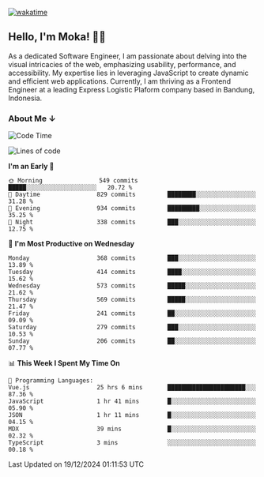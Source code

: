 [![wakatime](https://wakatime.com/badge/user/af9abd23-dba3-4dbe-973c-b045a9417a55.svg?style=social)](https://wakatime.com/@af9abd23-dba3-4dbe-973c-b045a9417a55)
## Hello, I'm Moka! 👋🏼


As a dedicated Software Engineer, I am passionate about delving into the visual intricacies of the web, emphasizing usability, performance, and accessibility. My expertise lies in leveraging JavaScript to create dynamic and efficient web applications. Currently, I am thriving as a Frontend Engineer at a leading Express Logistic Plaform company based in Bandung, Indonesia.

### About Me ↓

<!--START_SECTION:waka-->
![Code Time](http://img.shields.io/badge/Code%20Time-11%2C428%20hrs%2045%20mins-blue)

![Lines of code](https://img.shields.io/badge/From%20Hello%20World%20I%27ve%20Written-4.2%20million%20lines%20of%20code-blue)

**I'm an Early 🐤** 

```text
🌞 Morning                549 commits         █████░░░░░░░░░░░░░░░░░░░░   20.72 % 
🌆 Daytime                829 commits         ████████░░░░░░░░░░░░░░░░░   31.28 % 
🌃 Evening                934 commits         █████████░░░░░░░░░░░░░░░░   35.25 % 
🌙 Night                  338 commits         ███░░░░░░░░░░░░░░░░░░░░░░   12.75 % 
```
📅 **I'm Most Productive on Wednesday** 

```text
Monday                   368 commits         ███░░░░░░░░░░░░░░░░░░░░░░   13.89 % 
Tuesday                  414 commits         ████░░░░░░░░░░░░░░░░░░░░░   15.62 % 
Wednesday                573 commits         █████░░░░░░░░░░░░░░░░░░░░   21.62 % 
Thursday                 569 commits         █████░░░░░░░░░░░░░░░░░░░░   21.47 % 
Friday                   241 commits         ██░░░░░░░░░░░░░░░░░░░░░░░   09.09 % 
Saturday                 279 commits         ███░░░░░░░░░░░░░░░░░░░░░░   10.53 % 
Sunday                   206 commits         ██░░░░░░░░░░░░░░░░░░░░░░░   07.77 % 
```


📊 **This Week I Spent My Time On** 

```text
💬 Programming Languages: 
Vue.js                   25 hrs 6 mins       ██████████████████████░░░   87.36 % 
JavaScript               1 hr 41 mins        █░░░░░░░░░░░░░░░░░░░░░░░░   05.90 % 
JSON                     1 hr 11 mins        █░░░░░░░░░░░░░░░░░░░░░░░░   04.15 % 
MDX                      39 mins             █░░░░░░░░░░░░░░░░░░░░░░░░   02.32 % 
TypeScript               3 mins              ░░░░░░░░░░░░░░░░░░░░░░░░░   00.18 % 
```


 Last Updated on 19/12/2024 01:11:53 UTC
<!--END_SECTION:waka-->
